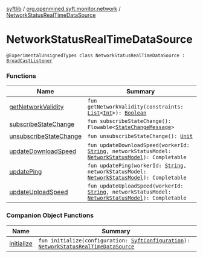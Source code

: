 [syftlib](../../index.md) / [org.openmined.syft.monitor.network](../index.md) / [NetworkStatusRealTimeDataSource](./index.md)

# NetworkStatusRealTimeDataSource

`@ExperimentalUnsignedTypes class NetworkStatusRealTimeDataSource : `[`BroadCastListener`](../../org.openmined.syft.monitor/-broad-cast-listener/index.md)

### Functions

| Name | Summary |
|---|---|
| [getNetworkValidity](get-network-validity.md) | `fun getNetworkValidity(constraints: `[`List`](https://kotlinlang.org/api/latest/jvm/stdlib/kotlin.collections/-list/index.html)`<`[`Int`](https://kotlinlang.org/api/latest/jvm/stdlib/kotlin/-int/index.html)`>): `[`Boolean`](https://kotlinlang.org/api/latest/jvm/stdlib/kotlin/-boolean/index.html) |
| [subscribeStateChange](subscribe-state-change.md) | `fun subscribeStateChange(): Flowable<`[`StateChangeMessage`](../../org.openmined.syft.monitor/-state-change-message/index.md)`>` |
| [unsubscribeStateChange](unsubscribe-state-change.md) | `fun unsubscribeStateChange(): `[`Unit`](https://kotlinlang.org/api/latest/jvm/stdlib/kotlin/-unit/index.html) |
| [updateDownloadSpeed](update-download-speed.md) | `fun updateDownloadSpeed(workerId: `[`String`](https://kotlinlang.org/api/latest/jvm/stdlib/kotlin/-string/index.html)`, networkStatusModel: `[`NetworkStatusModel`](../-network-status-model/index.md)`): Completable` |
| [updatePing](update-ping.md) | `fun updatePing(workerId: `[`String`](https://kotlinlang.org/api/latest/jvm/stdlib/kotlin/-string/index.html)`, networkStatusModel: `[`NetworkStatusModel`](../-network-status-model/index.md)`): Completable` |
| [updateUploadSpeed](update-upload-speed.md) | `fun updateUploadSpeed(workerId: `[`String`](https://kotlinlang.org/api/latest/jvm/stdlib/kotlin/-string/index.html)`, networkStatusModel: `[`NetworkStatusModel`](../-network-status-model/index.md)`): Completable` |

### Companion Object Functions

| Name | Summary |
|---|---|
| [initialize](initialize.md) | `fun initialize(configuration: `[`SyftConfiguration`](../../org.openmined.syft.domain/-syft-configuration/index.md)`): `[`NetworkStatusRealTimeDataSource`](./index.md) |
